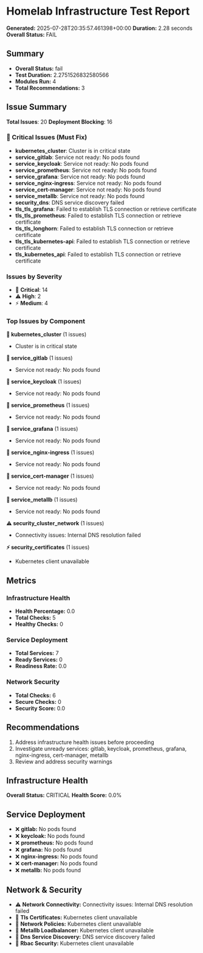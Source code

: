 # Homelab Infrastructure Test Report

**Generated:** 2025-07-28T20:35:57.461398+00:00
**Duration:** 2.28 seconds
**Overall Status:** FAIL

## Summary

- **Overall Status:** fail
- **Test Duration:** 2.2751526832580566
- **Modules Run:** 4
- **Total Recommendations:** 3

## Issue Summary

**Total Issues**: 20
**Deployment Blocking**: 16

### 🚨 Critical Issues (Must Fix)

- **kubernetes_cluster**: Cluster is in critical state
- **service_gitlab**: Service not ready: No pods found
- **service_keycloak**: Service not ready: No pods found
- **service_prometheus**: Service not ready: No pods found
- **service_grafana**: Service not ready: No pods found
- **service_nginx-ingress**: Service not ready: No pods found
- **service_cert-manager**: Service not ready: No pods found
- **service_metallb**: Service not ready: No pods found
- **security_dns**: DNS service discovery failed
- **tls_tls_grafana**: Failed to establish TLS connection or retrieve certificate
- **tls_tls_prometheus**: Failed to establish TLS connection or retrieve certificate
- **tls_tls_longhorn**: Failed to establish TLS connection or retrieve certificate
- **tls_tls_kubernetes-api**: Failed to establish TLS connection or retrieve certificate
- **tls_kubernetes_api**: Failed to establish TLS connection or retrieve certificate

### Issues by Severity

- 🚨 **Critical**: 14
- ⚠️ **High**: 2
- ⚡ **Medium**: 4

### Top Issues by Component

**🚨 kubernetes_cluster** (1 issues)

- Cluster is in critical state

**🚨 service_gitlab** (1 issues)

- Service not ready: No pods found

**🚨 service_keycloak** (1 issues)

- Service not ready: No pods found

**🚨 service_prometheus** (1 issues)

- Service not ready: No pods found

**🚨 service_grafana** (1 issues)

- Service not ready: No pods found

**🚨 service_nginx-ingress** (1 issues)

- Service not ready: No pods found

**🚨 service_cert-manager** (1 issues)

- Service not ready: No pods found

**🚨 service_metallb** (1 issues)

- Service not ready: No pods found

**⚠️ security_cluster_network** (1 issues)

- Connectivity issues: Internal DNS resolution failed

**⚡ security_certificates** (1 issues)

- Kubernetes client unavailable

## Metrics

### Infrastructure Health

- **Health Percentage:** 0.0
- **Total Checks:** 5
- **Healthy Checks:** 0

### Service Deployment

- **Total Services:** 7
- **Ready Services:** 0
- **Readiness Rate:** 0.0

### Network Security

- **Total Checks:** 6
- **Secure Checks:** 0
- **Security Score:** 0.0

## Recommendations

1. Address infrastructure health issues before proceeding
2. Investigate unready services: gitlab, keycloak, prometheus, grafana, nginx-ingress, cert-manager, metallb
3. Review and address security warnings

## Infrastructure Health

**Overall Status:** CRITICAL
**Health Score:** 0.0%

## Service Deployment

- ❌ **gitlab:** No pods found
- ❌ **keycloak:** No pods found
- ❌ **prometheus:** No pods found
- ❌ **grafana:** No pods found
- ❌ **nginx-ingress:** No pods found
- ❌ **cert-manager:** No pods found
- ❌ **metallb:** No pods found

## Network & Security

- ⚠️ **Network Connectivity:** Connectivity issues: Internal DNS resolution failed
- 🚨 **Tls Certificates:** Kubernetes client unavailable
- 🚨 **Network Policies:** Kubernetes client unavailable
- 🚨 **Metallb Loadbalancer:** Kubernetes client unavailable
- 🚨 **Dns Service Discovery:** DNS service discovery failed
- 🚨 **Rbac Security:** Kubernetes client unavailable
